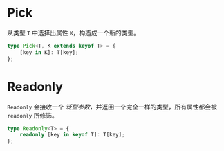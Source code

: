 # Pick

从类型 `T` 中选择出属性 `K`，构造成一个新的类型。

```ts
type Pick<T, K extends keyof T> = {
    [key in K]: T[key];
};
```

# Readonly

`Readonly` 会接收一个 _泛型参数_，并返回一个完全一样的类型，所有属性都会被 `readonly` 所修饰。

```ts
type Readonly<T> = {
    readonly [key in keyof T]: T[key];
};
```
